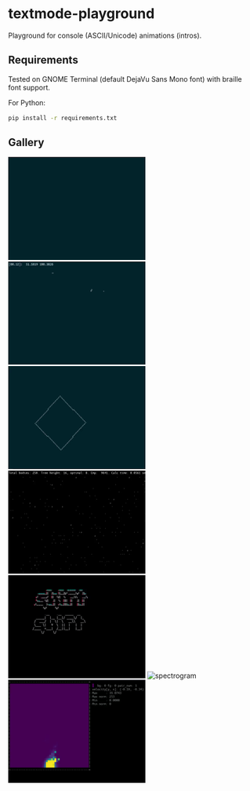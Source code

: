 # textmode-playground
Playground for console (ASCII/Unicode) animations (intros).

## Requirements
Tested on GNOME Terminal (default DejaVu Sans Mono font) with braille font support.

For Python:
```bash
pip install -r requirements.txt
```

## Gallery

<img src="./lightning/lightning.gif" alt="lightning" width="280" height="210"/> <img src="./orbit/orbit.gif" alt="orbit" width="280" height="210"/> <img src="./rect/rect.gif" alt="rect" width="280" height="210"/>
<img src="./boids/boids.gif" alt="boids" width="280" height="210"/> <img src="./shift/shift.gif" alt="shift" width="280" height="210"/> <img src="./spectrogram/spectrogram.gif" alt="spectrogram" width="280" height="210"/>
<img src="./fluid/fluid.gif" alt="fluid" width="280" height="210"/>

